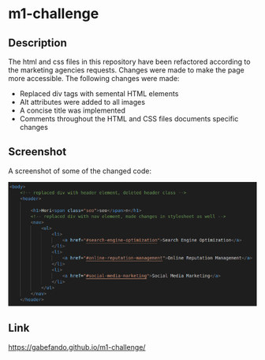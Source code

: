 # m1-challenge
## Description
The html and css files in this repository have been refactored according to the marketing agencies requests. Changes were made to make the page more accessible. The following changes were made:

* Replaced div tags with semental HTML elements
* Alt attributes were added to all images
* A concise title was implemented
* Comments throughout the HTML and CSS files documents specific changes

## Screenshot
A screenshot of some of the changed code:

![screenshot](./assets/images/screenshot.png)

## Link
https://gabefando.github.io/m1-challenge/


